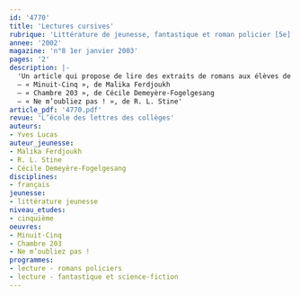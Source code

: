 ```yaml
---
id: '4770'
title: 'Lectures cursives'
rubrique: 'Littérature de jeunesse, fantastique et roman policier [5e]'
annee: '2002'
magazine: 'n°8 1er janvier 2003'
pages: '2'
description: |-
  'Un article qui propose de lire des extraits de romans aux élèves de cinquième.
  – « Minuit-Cinq », de Malika Ferdjoukh
  – « Chambre 203 », de Cécile Demeyère-Fogelgesang
  – « Ne m’oubliez pas ! », de R. L. Stine'
article_pdf: '4770.pdf'
revue: 'L’école des lettres des collèges'
auteurs:
- Yves Lucas
auteur_jeunesse:
- Malika Ferdjoukh
- R. L. Stine
- Cécile Demeyère-Fogelgesang
disciplines:
- français
jeunesse:
- littérature jeunesse
niveau_etudes:
- cinquième
oeuvres:
- Minuit-Cinq
- Chambre 203
- Ne m’oubliez pas !
programmes:
- lecture - romans policiers
- lecture - fantastique et science-fiction
---
```

